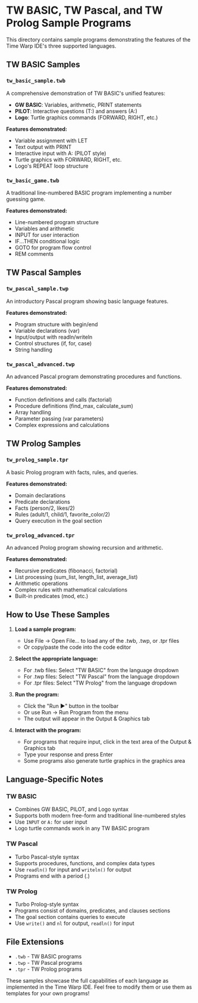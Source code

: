 # TW BASIC, TW Pascal, and TW Prolog Sample Programs

This directory contains sample programs demonstrating the features of the Time Warp IDE's three supported languages.

## TW BASIC Samples

### `tw_basic_sample.twb`
A comprehensive demonstration of TW BASIC's unified features:
- **GW BASIC**: Variables, arithmetic, PRINT statements
- **PILOT**: Interactive questions (T:) and answers (A:)
- **Logo**: Turtle graphics commands (FORWARD, RIGHT, etc.)

**Features demonstrated:**
- Variable assignment with LET
- Text output with PRINT
- Interactive input with A: (PILOT style)
- Turtle graphics with FORWARD, RIGHT, etc.
- Logo's REPEAT loop structure

### `tw_basic_game.twb`
A traditional line-numbered BASIC program implementing a number guessing game.

**Features demonstrated:**
- Line-numbered program structure
- Variables and arithmetic
- INPUT for user interaction
- IF...THEN conditional logic
- GOTO for program flow control
- REM comments

## TW Pascal Samples

### `tw_pascal_sample.twp`
An introductory Pascal program showing basic language features.

**Features demonstrated:**
- Program structure with begin/end
- Variable declarations (var)
- Input/output with readln/writeln
- Control structures (if, for, case)
- String handling

### `tw_pascal_advanced.twp`
An advanced Pascal program demonstrating procedures and functions.

**Features demonstrated:**
- Function definitions and calls (factorial)
- Procedure definitions (find_max, calculate_sum)
- Array handling
- Parameter passing (var parameters)
- Complex expressions and calculations

## TW Prolog Samples

### `tw_prolog_sample.tpr`
A basic Prolog program with facts, rules, and queries.

**Features demonstrated:**
- Domain declarations
- Predicate declarations
- Facts (person/2, likes/2)
- Rules (adult/1, child/1, favorite_color/2)
- Query execution in the goal section

### `tw_prolog_advanced.tpr`
An advanced Prolog program showing recursion and arithmetic.

**Features demonstrated:**
- Recursive predicates (fibonacci, factorial)
- List processing (sum_list, length_list, average_list)
- Arithmetic operations
- Complex rules with mathematical calculations
- Built-in predicates (mod, etc.)

## How to Use These Samples

1. **Load a sample program:**
   - Use File → Open File... to load any of the .twb, .twp, or .tpr files
   - Or copy/paste the code into the code editor

2. **Select the appropriate language:**
   - For .twb files: Select "TW BASIC" from the language dropdown
   - For .twp files: Select "TW Pascal" from the language dropdown
   - For .tpr files: Select "TW Prolog" from the language dropdown

3. **Run the program:**
   - Click the "Run ▶" button in the toolbar
   - Or use Run → Run Program from the menu
   - The output will appear in the Output & Graphics tab

4. **Interact with the program:**
   - For programs that require input, click in the text area of the Output & Graphics tab
   - Type your response and press Enter
   - Some programs also generate turtle graphics in the graphics area

## Language-Specific Notes

### TW BASIC
- Combines GW BASIC, PILOT, and Logo syntax
- Supports both modern free-form and traditional line-numbered styles
- Use `INPUT` or `A:` for user input
- Logo turtle commands work in any TW BASIC program

### TW Pascal
- Turbo Pascal-style syntax
- Supports procedures, functions, and complex data types
- Use `readln()` for input and `writeln()` for output
- Programs end with a period (.)

### TW Prolog
- Turbo Prolog-style syntax
- Programs consist of domains, predicates, and clauses sections
- The goal section contains queries to execute
- Use `write()` and `nl` for output, `readln()` for input

## File Extensions
- `.twb` - TW BASIC programs
- `.twp` - TW Pascal programs
- `.tpr` - TW Prolog programs

These samples showcase the full capabilities of each language as implemented in the Time Warp IDE. Feel free to modify them or use them as templates for your own programs!
